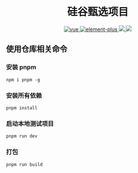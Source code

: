 <h1 align="center"> 硅谷甄选项目</h1>
<p align="center">
    <a href="https://github.com/vuejs/vue">
      <img src="https://img.shields.io/badge/vue-3.2.47-brightgreen" alt="vue">
    </a>
    <a href="https://github.com/ElemeFE/element">
      <img src="https://img.shields.io/badge/element--plus-2.3.7-brightgreen" alt="element-plus">
    </a>
    <a href="#">
        <img src="https://img.shields.io/github/stars/muxuezzz/zhenxuan">
    </a>
    <a href="#">
        <img src="https://img.shields.io/github/license/muxuezzz/zhenxuan">
    </a>
</p>

## 使用仓库相关命令

### 安装 pnpm

```
npm i pnpm -g
```

### 安装所有依赖

```
pnpm install
```

### 启动本地测试项目

```
pnpm run dev
```

### 打包

```
pnpm run build
```
